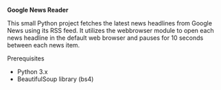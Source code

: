**Google News Reader**

This small Python project fetches the latest news headlines from Google News using its RSS feed. It utilizes the webbrowser module to open each news headline in the default web browser and pauses for 10 seconds between each news item.

Prerequisites

- Python 3.x
- BeautifulSoup library (bs4)
